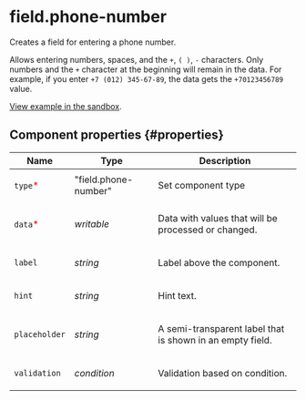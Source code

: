 # field.phone-number

Creates a field for entering a phone number.

Allows entering numbers, spaces, and the `+`, `( )`, `-` characters. Only numbers and the `+` character at the beginning will remain in the data. For example, if you enter `+7 (012) 345-67-89`, the data gets the `+70123456789` value.

[View example in the sandbox](https://clck.ru/asSY2).

## Component properties {#properties}

| Name                                     | Type                 | Description                                                      |
| ---------------------------------------- | -------------------- | ---------------------------------------------------------------- |
| `type`<span style="color: red">\*</span> | "field.phone-number" | <p>Set component type</p>                                        |
| `data`<span style="color: red">\*</span> | _writable_           | <p>Data with values that will be processed or changed.</p>       |
| `label`                                  | _string_             | <p>Label above the component.</p>                                |
| `hint`                                   | _string_             | <p>Hint text.</p>                                                |
| `placeholder`                            | _string_             | <p>A semi-transparent label that is shown in an empty field.</p> |
| `validation`                             | _condition_          | <p>Validation based on condition.</p>                            |
